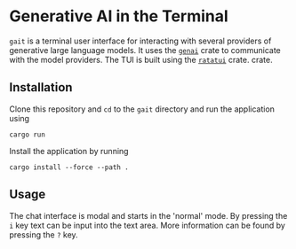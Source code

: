 # Generative AI in the Terminal

`gait` is a terminal user interface for interacting with several providers of generative large language models.
It uses the [`genai`](https://github.com/jeremychone/rust-genai) crate to communicate with the model providers.
The TUI is built using the [`ratatui`](whttps://ratatui.rs/) crate. crate.

## Installation

Clone this repository and `cd` to the `gait` directory and run the application using
```
cargo run
```
Install the application by running
```
cargo install --force --path .
```

## Usage
The chat interface is modal and starts in the 'normal' mode.
By pressing the `i` key text can be input into the text area.
More information can be found by pressing the `?` key.
